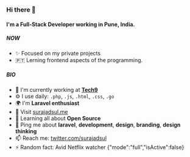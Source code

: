 ### Hi there 👋

#### I'm a Full-Stack Developer working in Pune, India.

##### NOW

- ✨ Focused on my private projects
- 🇵🇹 Lerning frontend aspects of the programming. 


##### BIO

- 🏢 I'm currently working at **[Tech9](https://tech9.com/)**
- ⚙️ I use daily: `.php`, `.js`, `.html`, `.css`, `.go`
- 🌍 I'm **Laravel enthusiast**
- 💅 Visit [surajadsul.me](https://surajadsul.me)
- 🌱 Learning all about **Open Source**
- 💬 Ping me about **laravel**, **development**, **design**, **branding**, **design thinking**
- 📫 Reach me: [twitter.com/surajadsul](https://twitter.com/surajadsul)
- ⚡️ Random fact: Avid Netflix watcher
{"mode":"full","isActive":false}
